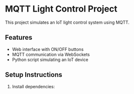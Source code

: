 # MQTT Light Control Project

This project simulates an IoT light control system using MQTT.

## Features
- Web interface with ON/OFF buttons
- MQTT communication via WebSockets
- Python script simulating an IoT device

## Setup Instructions

1. Install dependencies:
